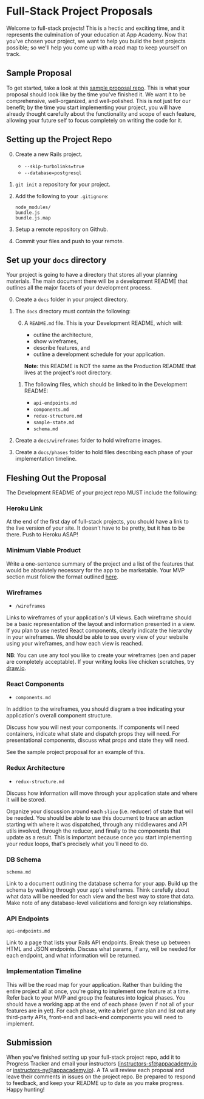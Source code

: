 # Full-Stack Project Proposals

Welcome to full-stack projects! This is a hectic and exciting time, and it
represents the culmination of your education at App Academy. Now that you've
chosen your project, we want to help you build the best projects possible; so
we'll help you come up with a road map to keep yourself on track.

## Sample Proposal

To get started, take a look at this [sample proposal repo][sample-proposal].
This is what your proposal should look like by the time you've finished it.
We want it to be comprehensive, well-organized, and well-polished. This is not
just for our benefit; by the time you start implementing your project, you will
have already thought carefully about the functionality and scope of each
feature, allowing your future self to focus completely on writing the code for
it.

[sample-proposal]: ../demos/sample_project_proposal

## Setting up the Project Repo

0. Create a new Rails project. 
	-	`--skip-turbolinks=true`
	- `--database=postgresql`
0. `git init` a repository for your project.
0. Add the following to your `.gitignore`:

	```
	node_modules/
	bundle.js
	bundle.js.map
	```
0. Setup a remote repository on Github.
0. Commit your files and push to your remote.

## Set up your `docs` directory

Your project is going to have a directory that stores all your planning
materials. The main document there will be a development README that outlines
all the major facets of your development process.

0. Create a `docs` folder in your project directory.
0. The `docs` directory must contain the following: 

	0. A `README.md` file. This is your Development README, which will:
		-	outline the architecture,
		- show wireframes,
		- describe features, and
		- outline a development schedule for your application.

		**Note:** this README is NOT the same as the Production README that lives at 
		the project's root directory.

	0. The following files, which should be linked to in the Development README: 
		- `api-endpoints.md`
		- `components.md`
		- `redux-structure.md`
		- `sample-state.md`
		- `schema.md`

0. Create a `docs/wireframes` folder to hold wireframe images.
0. Create a `docs/phases` folder to hold files describing each phase of your implementation timeline.

## Fleshing Out the Proposal

The Development README of your project repo MUST include the following:

### Heroku Link

At the end of the first day of full-stack projects, you should have a link to the
live version of your site. It doesn't have to be pretty, but it has to be
there. Push to Heroku ASAP!

### Minimum Viable Product

Write a one-sentence summary of the project and a list of the features that
would be absolutely necessary for the app to be marketable. Your MVP section must follow the format outlined [here][mvp-features].

[mvp-features]: mvp-list.md

### Wireframes

-	`/wireframes`

Links to wireframes of your application's UI views. Each wireframe should be a
basic representation of the layout and information presented in a view. If you
plan to use nested React components, clearly indicate the hierarchy in your
wireframes. We should be able to see every view of your website using your
wireframes, and how each view is reached.

**NB**: You can use any tool you like to create your wireframes (pen and paper are
completely acceptable). If your writing looks like chicken scratches, try
[draw.io][draw.io].

[draw.io]: https://www.draw.io/

### React Components

-	`components.md`

In addition to the wireframes, you should diagram a tree indicating your
application's overall component structure. 

Discuss how you will nest your components. If components will need containers, indicate what state and dispatch props they will need. For presentational components, discuss what props and state they will need.

See the sample project proposal for an example of this.

### Redux Architecture

- `redux-structure.md`

Discuss how information will move through your application state and where it will be stored. 

Organize your discussion around each `slice` (i.e. reducer) of state that will
be needed. You should be able to use this document to trace an action starting
with where it was dispatched, through any middlewares and API utils involved,
through the reducer, and finally to the components that update as a result. This
is important because once you start implementing your redux loops, that's
precisely what you'll need to do.

### DB Schema

`schema.md`

Link to a document outlining the database schema for your app. Build up the
schema by walking through your app's wireframes. Think carefully about what data
will be needed for each view and the best way to store that data. Make note
of any database-level validations and foreign key relationships.

### API Endpoints

`api-endpoints.md`

Link to a page that lists your Rails API endpoints. Break these up between HTML
and JSON endpoints. Discuss what params, if any, will be needed for each
endpoint, and what information will be returned.

### Implementation Timeline

This will be the road map for your application. Rather than building the
entire project all at once, you're going to implement one feature at a time.
Refer back to your MVP and group the features into logical phases. You
should have a working app at the end of each phase (even if not all of your
features are in yet). For each phase, write a brief game plan and list out any
third-party APIs, front-end and back-end components you will need to implement.

## Submission

When you've finished setting up your full-stack project repo, add it to Progress
Tracker and email your instructors (instructors-sf@appacademy.io or
instructors-ny@appacademy.io).  A TA will review each proposal and leave
their comments in issues on the project repo. Be prepared to respond to
feedback, and keep your README up to date as you make progress. Happy hunting!
